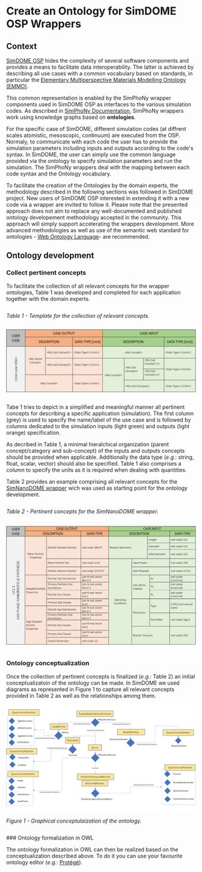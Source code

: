 ﻿# Create an Ontology for SimDOME OSP Wrappers

## Context
[SimDOME OSP](https://osp.simdome.eu/) hides the complexity of several software components and provides a means to facilitate data interoperability. The latter is achieved by describing all use cases with a common vocabulary based on standards, in particular the [Elementary Multiperspective Materials Modelling Ontology (EMMO)](https://github.com/emmo-repo/EMMO).

This common representation is enabled by the SimPhoNy wrapper components used in SimDOME OSP as interfaces to the various simulation codes. As described in [SimPhoNy Documentation](https://simphony.readthedocs.io/en/v4.0.0/), SimPhoNy wrappers work using knowledge graphs based on **ontologies**. 

For the specific case of SimDOME, different simulation codes (at diffrent scales atomistic, mesoscopic, continuum) are executed from the OSP. Normaly, to communicate with each code the user has to provide the simulation parameters including inputs and outputs according to the code's syntax. In SimDOME, the user can simply use the common language provided via the ontology to specify simulation parameters and run the simulation. The SimPhoNy wrappers deal with the mapping between each code syntax and the Ontology vocabulary.

To facilitate the creation of the Ontologies by the domain experts, the methodology described in the following sections was followed in SimDOME project. New users of SimDOME OSP interested in extending it with a new code via a wrapper are invited to follow it. Please note that the presented approach does not aim to replace any well-documented and published ontology developement methodology accepted in the community. This approach will simply support accelerating the wrappers development. More advanced methodologies as well as use of the semantic web standard for ontologies - [Web Ontology Language](https://www.w3.org/TR/owl2-overview/)- are recommended.

## Ontology development
### Collect pertinent concepts
To facilitate the collection of all relevant concepts for the wrapper ontologies, Table 1 was developed and completed for each application together with the domain experts.

<figure style="display: table; text-align:center; margin-left: auto; margin-right:auto">

![](vocabulary-collection-template.png)
</figcaption>

<figcaption style="display: table-caption; caption-side: top ; text-align:left">

_Table 1 - Template for the collection of relevant concepts._

</figcaption>

</figure>


Tabe 1 tries to depict in a simplified and meaningful manner all pertinent concepts for describing a specific application (simulation). The first column (grey) is used to specify the name/label of the use case and is followed by columns dedicated to the simulation inputs (light green) and outputs (light orange) specification.

As decribed in Table 1, a minimal hieralchical organization (parent concept/category and sub-concept) of the inputs and outputs concepts should be provided when applicable. Additionally the data type  (*e.g.*: string, float, scalar, vector) should also be specified. Table 1 also comprises a column to specify the units as it is required when dealing with quantities.

Table 2 provides an example comprising all relevant concepts for the [SimNanoDOME wrapper](https://github.com/simphony/SimNanoDOME) wich was used as starting point for the ontology development. 

<figure style="display: table; text-align:center; margin-left: auto; margin-right:auto">

![](vocabulary-collection-nanodoam.png)
</figcaption>

<figcaption style="display: table-caption; caption-side: top ; text-align:left">

_Table 2 - Pertinent concepts for the SimNanoDOME wrapper._

</figcaption>

</figure>

### Ontology conceptualization

Once the collection of pertinent concepts is finalized (*e.g.*: Table 2) an initial conceptualizatoin of the ontology can be made. In SimDOME we used diagrams as represented in Figure 1 to capture all relevant concepts provided in Table 2 as well as the relationships among them.

<figure style="background-color: white;display: table; text-align:center; margin-left: auto; margin-right:auto">

![](ontology_conceptualization.png)
</figcaption>

<figcaption style="display: table-caption; caption-side: bottom ; text-align:left">

_Figure 1 - Graphical conceptulaization of the ontology._

</figcaption>

</figure>
### Ontology formalization in OWL

The ontology formalization in OWL can then be realized based on the conceptualization described above. To do it you can use your favourite ontology editor (*e.g.*: [Protégé](https://protege.stanford.edu/)).


![]()

